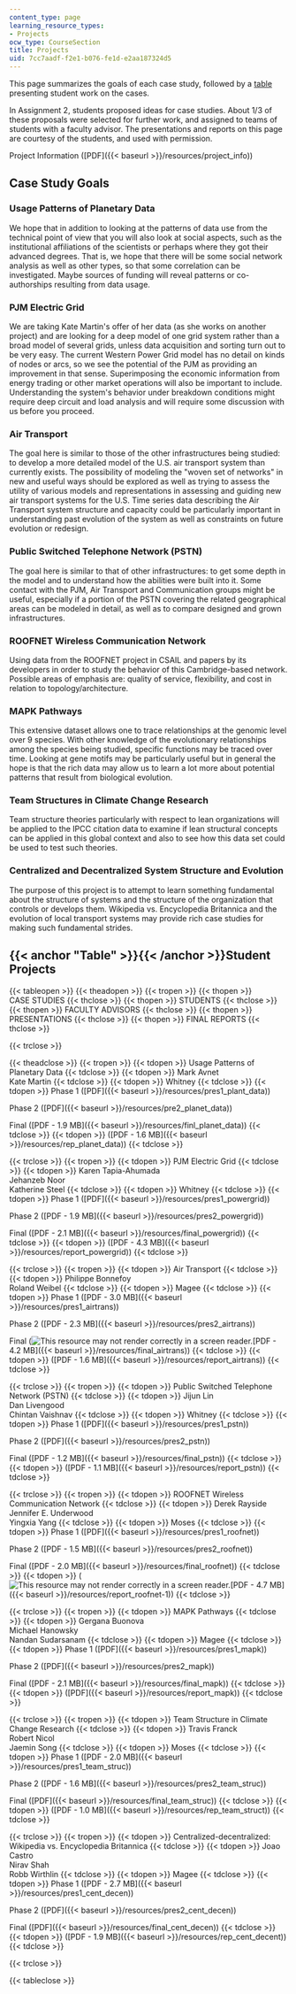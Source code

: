 ```yaml
---
content_type: page
learning_resource_types:
- Projects
ocw_type: CourseSection
title: Projects
uid: 7cc7aadf-f2e1-b076-fe1d-e2aa187324d5
---
```


This page summarizes the goals of each case study, followed by a [table](#Table) presenting student work on the cases.

In Assignment 2, students proposed ideas for case studies. About 1/3 of these proposals were selected for further work, and assigned to teams of students with a faculty advisor. The presentations and reports on this page are courtesy of the students, and used with permission.

Project Information ([PDF]({{< baseurl >}}/resources/project_info))

Case Study Goals
----------------

### Usage Patterns of Planetary Data

We hope that in addition to looking at the patterns of data use from the technical point of view that you will also look at social aspects, such as the institutional affiliations of the scientists or perhaps where they got their advanced degrees. That is, we hope that there will be some social network analysis as well as other types, so that some correlation can be investigated. Maybe sources of funding will reveal patterns or co-authorships resulting from data usage.

### PJM Electric Grid

We are taking Kate Martin's offer of her data (as she works on another project) and are looking for a deep model of one grid system rather than a broad model of several grids, unless data acquisition and sorting turn out to be very easy. The current Western Power Grid model has no detail on kinds of nodes or arcs, so we see the potential of the PJM as providing an improvement in that sense. Superimposing the economic information from energy trading or other market operations will also be important to include. Understanding the system's behavior under breakdown conditions might require deep circuit and load analysis and will require some discussion with us before you proceed.

### Air Transport

The goal here is similar to those of the other infrastructures being studied: to develop a more detailed model of the U.S. air transport system than currently exists. The possibility of modeling the "woven set of networks" in new and useful ways should be explored as well as trying to assess the utility of various models and representations in assessing and guiding new air transport systems for the U.S. Time series data describing the Air Transport system structure and capacity could be particularly important in understanding past evolution of the system as well as constraints on future evolution or redesign.

### Public Switched Telephone Network (PSTN)

The goal here is similar to that of other infrastructures: to get some depth in the model and to understand how the abilities were built into it. Some contact with the PJM, Air Transport and Communication groups might be useful, especially if a portion of the PSTN covering the related geographical areas can be modeled in detail, as well as to compare designed and grown infrastructures.

### ROOFNET Wireless Communication Network

Using data from the ROOFNET project in CSAIL and papers by its developers in order to study the behavior of this Cambridge-based network. Possible areas of emphasis are: quality of service, flexibility, and cost in relation to topology/architecture.

### MAPK Pathways

This extensive dataset allows one to trace relationships at the genomic level over 9 species. With other knowledge of the evolutionary relationships among the species being studied, specific functions may be traced over time. Looking at gene motifs may be particularly useful but in general the hope is that the rich data may allow us to learn a lot more about potential patterns that result from biological evolution.

### Team Structures in Climate Change Research

Team structure theories particularly with respect to lean organizations will be applied to the IPCC citation data to examine if lean structural concepts can be applied in this global context and also to see how this data set could be used to test such theories.

### Centralized and Decentralized System Structure and Evolution

The purpose of this project is to attempt to learn something fundamental about the structure of systems and the structure of the organization that controls or develops them. Wikipedia vs. Encyclopedia Britannica and the evolution of local transport systems may provide rich case studies for making such fundamental strides.

{{< anchor "Table" >}}{{< /anchor >}}Student Projects
-----------------------------------------------------

{{< tableopen >}}
{{< theadopen >}}
{{< tropen >}}
{{< thopen >}}
CASE STUDIES
{{< thclose >}}
{{< thopen >}}
STUDENTS
{{< thclose >}}
{{< thopen >}}
FACULTY ADVISORS
{{< thclose >}}
{{< thopen >}}
PRESENTATIONS
{{< thclose >}}
{{< thopen >}}
FINAL REPORTS
{{< thclose >}}

{{< trclose >}}

{{< theadclose >}}
{{< tropen >}}
{{< tdopen >}}
Usage Patterns of Planetary Data
{{< tdclose >}}
{{< tdopen >}}
Mark Avnet  
Kate Martin
{{< tdclose >}}
{{< tdopen >}}
Whitney
{{< tdclose >}}
{{< tdopen >}}
Phase 1 ([PDF]({{< baseurl >}}/resources/pres1_plant_data))  
  
Phase 2 ([PDF]({{< baseurl >}}/resources/pre2_planet_data))  
  
Final ([PDF - 1.9 MB]({{< baseurl >}}/resources/finl_planet_data))
{{< tdclose >}}
{{< tdopen >}}
([PDF - 1.6 MB]({{< baseurl >}}/resources/rep_planet_data))
{{< tdclose >}}

{{< trclose >}}
{{< tropen >}}
{{< tdopen >}}
PJM Electric Grid
{{< tdclose >}}
{{< tdopen >}}
Karen Tapia-Ahumada  
Jehanzeb Noor  
Katherine Steel
{{< tdclose >}}
{{< tdopen >}}
Whitney
{{< tdclose >}}
{{< tdopen >}}
Phase 1 ([PDF]({{< baseurl >}}/resources/pres1_powergrid))  
  
Phase 2 ([PDF - 1.9 MB]({{< baseurl >}}/resources/pres2_powergrid))  
  
Final ([PDF - 2.1 MB]({{< baseurl >}}/resources/final_powergrid))
{{< tdclose >}}
{{< tdopen >}}
([PDF - 4.3 MB]({{< baseurl >}}/resources/report_powergrid))
{{< tdclose >}}

{{< trclose >}}
{{< tropen >}}
{{< tdopen >}}
Air Transport
{{< tdclose >}}
{{< tdopen >}}
Philippe Bonnefoy  
Roland Weibel
{{< tdclose >}}
{{< tdopen >}}
Magee
{{< tdclose >}}
{{< tdopen >}}
Phase 1 ([PDF - 3.0 MB]({{< baseurl >}}/resources/pres1_airtrans))  
  
Phase 2 ([PDF - 2.3 MB]({{< baseurl >}}/resources/pres2_airtrans))  
  
Final (![This resource may not render correctly in a screen reader.](/images/inacessible.gif)[PDF - 4.2 MB]({{< baseurl >}}/resources/final_airtrans))
{{< tdclose >}}
{{< tdopen >}}
([PDF - 1.6 MB]({{< baseurl >}}/resources/report_airtrans))
{{< tdclose >}}

{{< trclose >}}
{{< tropen >}}
{{< tdopen >}}
Public Switched Telephone Network (PSTN)
{{< tdclose >}}
{{< tdopen >}}
Jijun Lin  
Dan Livengood  
Chintan Vaishnav
{{< tdclose >}}
{{< tdopen >}}
Whitney
{{< tdclose >}}
{{< tdopen >}}
Phase 1 ([PDF]({{< baseurl >}}/resources/pres1_pstn))  
  
Phase 2 ([PDF]({{< baseurl >}}/resources/pres2_pstn))  
  
Final ([PDF - 1.2 MB]({{< baseurl >}}/resources/final_pstn))
{{< tdclose >}}
{{< tdopen >}}
([PDF - 1.1 MB]({{< baseurl >}}/resources/report_pstn))
{{< tdclose >}}

{{< trclose >}}
{{< tropen >}}
{{< tdopen >}}
ROOFNET Wireless Communication Network
{{< tdclose >}}
{{< tdopen >}}
Derek Rayside  
Jennifer E. Underwood  
Yingxia Yang
{{< tdclose >}}
{{< tdopen >}}
Moses
{{< tdclose >}}
{{< tdopen >}}
Phase 1 ([PDF]({{< baseurl >}}/resources/pres1_roofnet))  
  
Phase 2 ([PDF - 1.5 MB]({{< baseurl >}}/resources/pres2_roofnet))  
  
Final ([PDF - 2.0 MB]({{< baseurl >}}/resources/final_roofnet))
{{< tdclose >}}
{{< tdopen >}}
(![This resource may not render correctly in a screen reader.](/images/inacessible.gif)[PDF - 4.7 MB]({{< baseurl >}}/resources/report_roofnet-1))
{{< tdclose >}}

{{< trclose >}}
{{< tropen >}}
{{< tdopen >}}
MAPK Pathways
{{< tdclose >}}
{{< tdopen >}}
Gergana Buonova  
Michael Hanowsky  
Nandan Sudarsanam
{{< tdclose >}}
{{< tdopen >}}
Magee
{{< tdclose >}}
{{< tdopen >}}
Phase 1 ([PDF]({{< baseurl >}}/resources/pres1_mapk))  
  
Phase 2 ([PDF]({{< baseurl >}}/resources/pres2_mapk))  
  
Final ([PDF - 2.1 MB]({{< baseurl >}}/resources/final_mapk))
{{< tdclose >}}
{{< tdopen >}}
([PDF]({{< baseurl >}}/resources/report_mapk))
{{< tdclose >}}

{{< trclose >}}
{{< tropen >}}
{{< tdopen >}}
Team Structure in Climate Change Research
{{< tdclose >}}
{{< tdopen >}}
Travis Franck  
Robert Nicol  
Jaemin Song
{{< tdclose >}}
{{< tdopen >}}
Moses
{{< tdclose >}}
{{< tdopen >}}
Phase 1 ([PDF - 2.0 MB]({{< baseurl >}}/resources/pres1_team_struc))  
  
Phase 2 ([PDF - 1.6 MB]({{< baseurl >}}/resources/pres2_team_struc))  
  
Final ([PDF]({{< baseurl >}}/resources/final_team_struc))
{{< tdclose >}}
{{< tdopen >}}
([PDF - 1.0 MB]({{< baseurl >}}/resources/rep_team_struct))
{{< tdclose >}}

{{< trclose >}}
{{< tropen >}}
{{< tdopen >}}
Centralized-decentralized: Wikipedia vs. Encyclopedia Britannica
{{< tdclose >}}
{{< tdopen >}}
Joao Castro  
Nirav Shah  
Robb Wirthlin
{{< tdclose >}}
{{< tdopen >}}
Magee
{{< tdclose >}}
{{< tdopen >}}
Phase 1 ([PDF - 2.7 MB]({{< baseurl >}}/resources/pres1_cent_decen))  
  
Phase 2 ([PDF]({{< baseurl >}}/resources/pres2_cent_decen))  
  
Final ([PDF]({{< baseurl >}}/resources/final_cent_decen))
{{< tdclose >}}
{{< tdopen >}}
([PDF - 1.9 MB]({{< baseurl >}}/resources/rep_cent_decent))
{{< tdclose >}}

{{< trclose >}}

{{< tableclose >}}